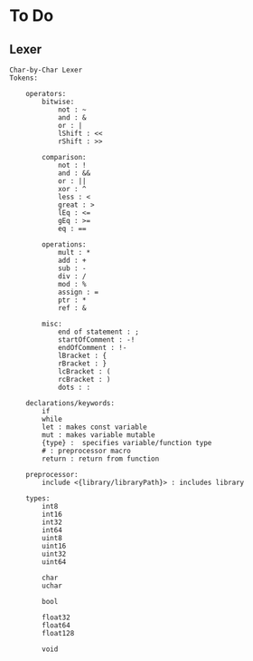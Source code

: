 # To Do

## Lexer
    
    Char-by-Char Lexer
    Tokens:

        operators:
            bitwise:
                not : ~
                and : &
                or : |
                lShift : <<
                rShift : >>

            comparison:
                not : !
                and : &&
                or : ||
                xor : ^
                less : <
                great : >
                lEq : <=
                gEq : >=
                eq : ==

            operations:
                mult : *
                add : +
                sub : -
                div : /
                mod : %
                assign : =
                ptr : *
                ref : &

            misc:
                end of statement : ;
                startOfComment : -!
                endOfComment : !-
                lBracket : {
                rBracket : }
                lcBracket : (
                rcBracket : )
                dots : :                

        declarations/keywords:
            if
            while
            let : makes const variable
            mut : makes variable mutable
            {type} :  specifies variable/function type
            # : preprocessor macro
            return : return from function
            
        preprocessor:
            include <{library/libraryPath}> : includes library
        
        types:
            int8
            int16
            int32
            int64
            uint8
            uint16
            uint32
            uint64
            
            char
            uchar
            
            bool
            
            float32
            float64
            float128

            void
            

   
